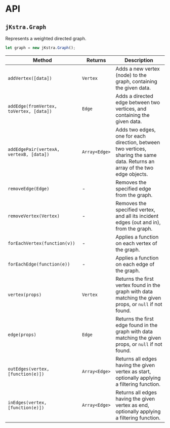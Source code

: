 API
===

`jKstra.Graph`
---

Represents a weighted directed graph.

```javascript
let graph = new jKstra.Graph();
```

Method | Returns | Description
---|---|---
`addVertex([data])`| `Vertex` | Adds a new vertex (node) to the graph, containing the given data.
`addEdge(fromVertex, toVertex, [data])` | `Edge` | Adds a directed edge between two vertices, and containing the given data.
`addEdgePair(vertexA, vertexB, [data])` | `Array<Edge>` | Adds two edges, one for each direction, between two vertices, sharing the same data. Returns an array of the two edge objects.
`removeEdge(Edge)` | - | Removes the specified edge from the graph.
`removeVertex(Vertex)` | - | Removes the specified vertex, and all its incident edges (out and in), from the graph.
`forEachVertex(function(v))` | - | Applies a function on each vertex of the graph.
`forEachEdge(function(e))` | - | Applies a function on each edge of the graph.
`vertex(props)` | `Vertex` | Returns the first vertex found in the graph with data matching the given props, or `null` if not found.
`edge(props)` | `Edge` | Returns the first edge found in the graph with data matching the given props, or `null` if not found.
`outEdges(vertex, [function(e)])` | `Array<Edge>` | Returns all edges having the given vertex as start, optionally applying a filtering function.
`inEdges(vertex, [function(e)])` | `Array<Edge>` | Returns all edges having the given vertex as end, optionally applying a filtering function.
